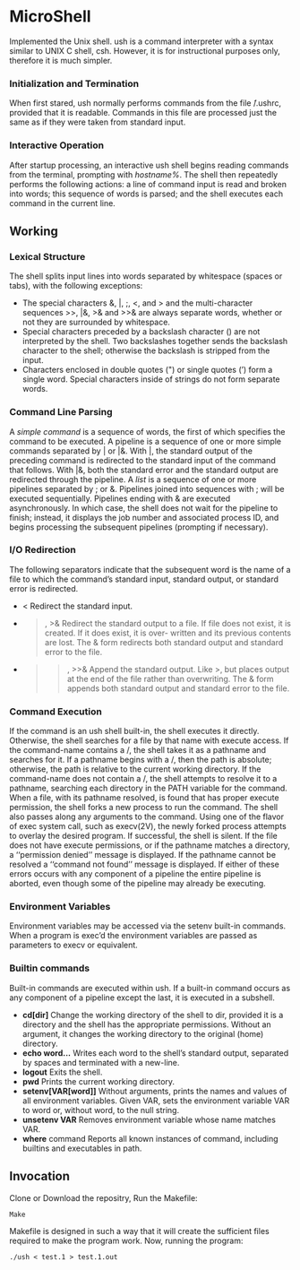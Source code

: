 # MicroShell
Implemented the Unix shell. ush is a command interpreter with a syntax similar to UNIX C shell, csh.  However, it is for instructional purposes only, therefore it is much simpler.
### Initialization and Termination
When first  stared, ush normally  performs  commands  from  the file ̃/.ushrc, provided  that  it  is  readable. Commands in this  file are processed just the same as if they were taken from standard input.
### Interactive Operation
After startup processing, an interactive ush shell begins reading commands from the terminal, prompting with *hostname%*. The shell then repeatedly performs the following actions: a line of command input is read and broken into words; this sequence of words is parsed; and the shell executes each command in the current line.
## Working
### Lexical Structure
The shell splits input lines into words separated by whitespace (spaces or tabs), with the following exceptions:
* The special characters &, |, ;, <, and > and the multi-character sequences >>, |&, >& and >>& are always separate words, whether or not they are surrounded by whitespace.
* Special characters preceded by a backslash character (\) are not interpreted by the shell. Two backslashes together sends the backslash character to the shell; otherwise the backslash is stripped from the input.
* Characters enclosed in double quotes (") or single quotes (’) form a single word.  Special characters inside of strings do not form separate words.
### Command Line Parsing
A *simple  command* is a sequence of words, the first of which specifies the command to be executed.  A pipeline is a sequence of one or more simple commands separated by | or |&. With |, the standard output of the preceding command is redirected to the standard input of the command that follows.  With |&, both the standard error and the standard output are redirected through the pipeline.
A *list* is a sequence of one or more pipelines separated by ; or &. Pipelines joined into sequences with ; will be executed sequentially. Pipelines ending with & are executed asynchronously. In which case, the shell does not wait for the pipeline to  finish; instead, it displays the job number and associated process ID, and begins processing the subsequent pipelines (prompting if necessary).
### I/O Redirection
The following separators indicate that the subsequent word is the name of a file to which the command’s standard input, standard output, or standard error is redirected.
* < Redirect the standard input.
* >, >& Redirect the standard output to a file. If file does not exist, it is created. If it does exist, it is over-
written and its previous contents are lost. The & form redirects both standard output and standard
error to the file.
* >>, >>& Append the standard output. Like >, but places output at the end of the file rather than overwriting.  The & form appends both standard output and standard error to the file.

### Command Execution
If the command is an ush shell built-in, the shell executes it directly. Otherwise, the shell searches for a file by that name with execute access. If the command-name contains a /, the shell takes it as a pathname and searches for it. If a pathname begins with a /, then the path is absolute; otherwise, the path is relative to the current working directory. If the command-name does not contain a /, the shell attempts to resolve it to a pathname, searching each directory in the PATH variable for the command.
When a file, with its pathname resolved, is found that has proper execute permission, the shell forks a new process to run the command. The shell also passes along any arguments to the command. Using one of the flavor of exec system call, such as execv(2V), the newly forked process attempts to overlay the desired program.  If successful, the shell is silent.
If the file does not have execute permissions, or if the pathname matches a directory, a ‘‘permission denied’’ message is displayed. If the pathname cannot be resolved a ‘‘command not found’’ message is displayed. If either of these errors occurs with any component of a pipeline the entire pipeline is aborted, even though some of the pipeline may already be executing.
### Environment Variables
Environment variables may be accessed via the setenv built-in commands. When a program is exec’d the environment variables are passed as parameters to execv or equivalent.
### Builtin commands
Built-in commands are executed within ush. If a built-in command occurs as any component of a pipeline except the last, it is executed in a subshell.
* **cd[dir]**  Change the working directory of the shell to dir, provided it is a directory and the shell has the appropriate permissions. Without an argument, it changes the working directory to the original (home) directory.
* **echo word...** Writes each word to the shell’s standard output, separated by spaces and terminated with a new-line.
* **logout** Exits the shell.
* **pwd** Prints the current working directory.
* **setenv[VAR[word]]** Without arguments, prints the names and values of all environment variables.  Given VAR, sets the environment variable VAR to word or, without word, to the null string.
* **unsetenv VAR** Removes environment variable whose name matches VAR.
* **where** command Reports  all known instances of command, including builtins and executables in path.

## Invocation
Clone or Download the repositry, Run the Makefile:
```
Make
```
Makefile is designed in such a way that it will create the sufficient files required to make the program work. Now, running the program:
```
./ush < test.1 > test.1.out
```
